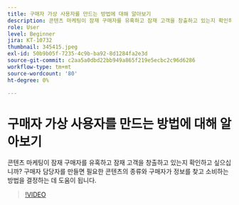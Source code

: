 ```yaml
---
title: 구매자 가상 사용자를 만드는 방법에 대해 알아보기
description: 콘텐츠 마케팅이 잠재 구매자를 유혹하고 잠재 고객을 창출하고 있는지 확인하고 싶으십니까? 구매자 담당자를 만들면 필요한 콘텐츠의 종류와 구매자가 정보를 찾고 소비하는 방법을 결정하는 데 도움이 됩니다.
role: User
level: Beginner
jira: KT-10732
thumbnail: 345415.jpeg
exl-id: 50b9b05f-7235-4c9b-ba92-8d1284fa2e3d
source-git-commit: c2aa5a0dbd22bb949a865f219e5ecbc2c96d6286
workflow-type: tm+mt
source-wordcount: '80'
ht-degree: 0%

---
```


# 구매자 가상 사용자를 만드는 방법에 대해 알아보기

콘텐츠 마케팅이 잠재 구매자를 유혹하고 잠재 고객을 창출하고 있는지 확인하고 싶으십니까? 구매자 담당자를 만들면 필요한 콘텐츠의 종류와 구매자가 정보를 찾고 소비하는 방법을 결정하는 데 도움이 됩니다.

>[!VIDEO](https://video.tv.adobe.com/v/345415/?quality=12&learn=on)
